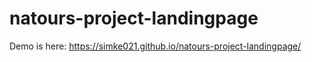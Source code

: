 # natours-project-landingpage

Demo is here: https://simke021.github.io/natours-project-landingpage/
